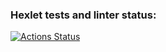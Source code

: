 ### Hexlet tests and linter status:
[![Actions Status](https://github.com/similarly/frontend-project-46/workflows/hexlet-check/badge.svg)](https://github.com/similarly/frontend-project-46/actions)